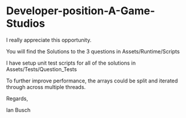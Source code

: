 # Developer-position-A-Game-Studios
 I really appreciate this opportunity.

 You will find the Solutions to the 3 questions in Assets/Runtime/Scripts

 I have setup unit test scripts for all of the solutions in Assets/Tests/Question_Tests
 
 To further improve performance, the arrays could be split and iterated through across multiple threads.
 
 Regards,
 
 Ian Busch